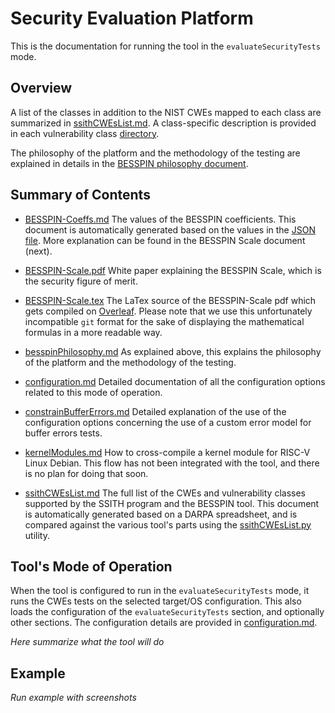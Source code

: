 # Security Evaluation Platform #

This is the documentation for running the tool in the `evaluateSecurityTests` mode.

## Overview

A list of the classes in addition to the NIST CWEs mapped to each class are summarized in [ssithCWEsList.md](./ssithCWEsList.md).
A class-specific description is provided in each vulnerability class [directory](../../fett/cwesEvaluation/).

The philosophy of the platform and the methodology of the testing are explained in details in the [BESSPIN philosophy document](./besspinPhilosophy.md).

## Summary of Contents ##

- [BESSPIN-Coeffs.md](./BESSPIN-Coeffs.md) The values of the BESSPIN coefficients. This document is automatically generated based on the values in the [JSON file](../../fett/cwesEvaluation/utils/besspinCoeffs.json). More explanation can be found in the BESSPIN Scale document (next).

- [BESSPIN-Scale.pdf](./BESSPIN-Scale.pdf) White paper explaining the BESSPIN Scale, which is the security figure of merit.

- [BESSPIN-Scale.tex](./BESSPIN-Scale.tex) The LaTex source of the BESSPIN-Scale pdf which gets compiled on [Overleaf](https://www.overleaf.com/). Please note that we use this unfortunately incompatible `git` format for the sake of displaying the mathematical formulas in a more readable way.

- [besspinPhilosophy.md](./besspinPhilosophy.md) As explained above, this explains the philosophy of the platform and the methodology of the testing.

- [configuration.md](./configuration.md) Detailed documentation of all the configuration options related to this mode of operation.

- [constrainBufferErrors.md](./constrainBufferErrors.md) Detailed explanation of the use of the configuration options concerning the use of a custom error model for buffer errors tests.

- [kernelModules.md](./constrainBufferErrors.md) How to cross-compile a kernel module for RISC-V Linux Debian. This flow has not been integrated with the tool, and there is no plan for doing that soon.

- [ssithCWEsList.md](./ssithCWEsList.md) The full list of the CWEs and vulnerability classes supported by the SSITH program and the BESSPIN tool. This document is automatically generated based on a DARPA spreadsheet, and is compared against the various tool's parts using the [ssithCWEsList.py](../../utils/ssithCWEsList.py) utility.

## Tool's Mode of Operation ##

When the tool is configured to run in the `evaluateSecurityTests` mode, it runs the CWEs tests on the selected target/OS configuration. This also loads the configuration of the `evaluateSecurityTests` section, and optionally other sections. The configuration details are provided in [configuration.md](./configuration.md).

*Here summarize what the tool will do*

## Example ##

*Run example with screenshots*




